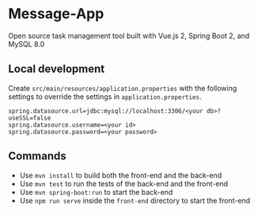 # Message-App 

Open source task management tool built with Vue.js 2, Spring Boot 2, and MySQL 8.0

## Local development

Create `src/main/resources/application.properties` with the following settings to override the settings in `application.properties`.

```properties
spring.datasource.url=jdbc:mysql://localhost:3306/<your db>?useSSL=false
spring.datasource.username=<your id>
spring.datasource.password=<your password>
```

## Commands

- Use `mvn install` to build both the front-end and the back-end
- Use `mvn test` to run the tests of the back-end and the front-end
- Use `mvn spring-boot:run` to start the back-end
- Use `npm run serve` inside the `front-end` directory to start the front-end
